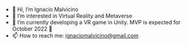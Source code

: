 - 👋 Hi, I’m Ignacio Malvicino
- 👀 I’m interested in Virtual Reality and Metaverse
- 🌱 I’m currently developing a VR game in Unity. MVP is expected for October 2022 🤞
- 📫 How to reach me: ignaciomalvicino@gmail.com

<!---
n16htwolf/n16htwolf is a ✨ special ✨ repository becfause its `README.md` (this file) appears on your GitHub profile.
You can click the Preview link to take a look at your changes.
--->
